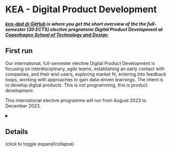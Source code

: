 # KEA - Digital Product Development

##### [kea-dpd @ GitHub](https://github.com/kea-dpd) is where you get the short overview of the the full-semester (30 ECTS) elective programme _Digital Product Development_ at [Copenhagen School of Technology and Design](https://www.kea.dk).

## First run
Our international, full-semester elective Digital Product Development is focusing on interdisciplinary, agile teams, establishing an early contact with companies, and their end-users, exploring market fit, entering into feedback loops, working with approaches to gain data-driven learnings. The intent is to develop digital products. This is not programming, this is product development.

This international elective programme will run from August 2023 to December 2023.

<details><summary><h2>Details</h2> (click to toggle expand/collapse)</summary>

#### Intro
Students come from all over the world to participate in this elective. Many of you are in Copenhagen for the fist time. During the intro the class is _storming._ We will introduce you to your lecturers, your team and familiarize you to methods and tools that you are going to learn during the semester. 

#### Google Design Sprint
The sprint is a five-day process for answering critical business questions through design, prototyping, and testing ideas with customers. Your team will get started on protoyping a digital product for an external client. You will be training for very (extremely) short loops of learning with weekly feedback from the client. You will finalize your digital product and present the final solution in the end.  

#### Deep Dive 
It's time for you to dive deep and create your individual learning goals and develop the skills you need. Furthermore this week encourage you to encounter the real world. Intentions are fine, but nothing beats getting out of the building, challenge yourself and facing real life. 

#### The Startup Way
Taking off-set in the lean startup approach. During this theme you will be launching a new enterprise—whether it’s a tech start-up, a small business, or an initiative within a large corporation this is what you are going to do with your team. The Lean Startup is a new approach being adopted across the globe, changing the way companies are built and new products are launched. 

#### Agile Development
Learn how to kickstart, execute, and deliver your agile projects. Combining cutting-edge tools with classic agile practices, you will learn everything you need to deliver something of value every week and develop products in iterations.

#### Prepare for exam
Foot off the speeder. It's time to wrap up your learnings and prepare yourself for the exam. You may still have (some) time on the side to continue learning loops on your product though.

#### Exam
We will be running an intense semester - and now it is time to demonstrate how you have progressed and learned during the semester. The exam will be an indivudal oral exam based on your portfolio, worklog and an individual synopsis.

<details open><summary><h2>Organization</h2> (click to toggle expand/collapse)</summary>

---
#### A co-workspace dedicated to just us
We will have a classroom dedicated only to this elective. It will be available and accessible around the clock thoroughout the entire semester. It will be like a joint co-workspace. So you are encourgaed to spend time here, when you are not out getting feedback from users or your client.

#### We are a team of lecturers and project coaches:

- [Ida](https://www.linkedin.com/in/idawinberghemmingsen/) (Lecturer)
- [Mikkel](https://www.linkedin.com/in/mikkel-wessel-nielsen/) (Lecturer) 
- [Lars](https://www.linkedin.com/in/lakruzz/) (Lecturer)
- [Anne](https://www.linkedin.com/in/annedibbern/) (Project coach)
- [Herman](https://www.linkedin.com/in/hermanbailey/) (Project coach)
- [Stine](https://www.linkedin.com/in/Stine/) (Lecturer)

 
#### Learning approaches:


#### Thank god its Monday
Is equvivalent to Google's renowned Thank god it's Friday - it's an all hands-on-deck session Where we will motivate each others, share thoughts. Get the week started with a boost.  

#### Workshops and labs
As we work our way into the products it will become clear that new knowledge must be obtained, new tech stacks must be concured, new tools must be learned, more theory must be chrunched. We will offer a new workshop on something relevant . Topics will be - whatever is needed in the context.

#### Individual reflections on learning  
You will keep a worklog and add to your prjects to your own portfolio) and you need to prioritize to spend some time thinking out of the box - what are your options from here? What are your reflection on your learnings? What are your challenges and how are you going to solve them?

#### Retrospective and Planning in teams
Each week you will conduct an internal team retrospective to discuss and maybe adjust your roles in the team and then you will need to look ahead and implement your learnings in your team. 

#### Team work: Fill in the blanks
The Team spots are blank spots. Each team will be given tools and methods on how to navigate as a strong team. Furthermore, you and your team will be given guidance, coaching, mentoring and facilitations as you need it. 

#### Working on real challenges for real clients
You and your team will be working with real clients and real challenges. You will be collaborating with selected clients in order to develop relevant digital products. 
</details>

<details open><summary><h2>Teams and roles</h2> (click to toggle expand/collapse)</summary>

As participants at this elective you will work in teams. You will assume dedicated roles of proffesion, and each team vill have team members in each role so you can spare and cover for each other.

#### Business Developers
Will be responsible for covering knowledge, skills and compentencies regarding how to uncover and adjust the market fit of the product. Engage with the intented end-users, customer segmentation, overall planning.

#### UX'er and marketeer
Will be responsible for covering knowledge, skills and compentencies regarding how to elicit data on the user experience, create delicious products that impress and delight, make onboarding easy and painless.

#### Technologists
Will be responsible for covering knowledge, skills and compentencies on how to choose the right tool stack, explore technology oppotunities, utilising as mush technology as effortless as possible.

#### T-Shaped people
With the roles described above, it's important to emphasize that you work as a team, and ideally you are all contributing to all areas - you will become _T-shaped;_ at the same time representing both broad knowledge, and yet specialized in certain fields. This is how a team covers most ground.

You will be working intensely with relevant tools simply to speed things up.

</details>

Our international, full-semester 30 ECTS elective Digital Product Development is focusing on interdisciplinary, agile teams, establishing an early contact with companies, and their end-users, exploring market fit, entering into feed-back loops, working with approaches to gain validated data-driven learnings. The intent is to develop digital products. This is not programming, this is product development.


<details open><summary><h2>More materials</h2> (click to toggle expand/collapse)</summary>


Please don´t hestitate to reach out if you have any questions:

#### Contact info: 

Ida Winberg Hemmingsen: idwh@kea.dk

Mikkel Wessel Nielsen: miwn@kea.dk
    
Anne Dibbern: Annd@kea.dk


#### IT & Service desk:
If you are having difficulties logging in, problems with WiFi, printers or other IT or A/V related issues, you can always contact KEA Service Desk.

Email: Ask for help via SERVICEDESK@KEA.DK or call KEA Service Desk: (+45) 46 46 00 46


#### Information about studying at KEA:

KEA Study guide: https://mit.kea.dk/en/studyguide

KEAs website: https://bibliotek.kea.dk/en/

KEA Global: https://global.kea.dk/student-mobility/incoming-exchange

    
#### Location: 

KEA - COPENHAGEN SCHOOL OF DESIGN AND TECHNOLOGY

Guldbergsgade 29N

DK-2200 Copenhagen N

kea@kea.dk

+45 46 46 00 00
</details>
